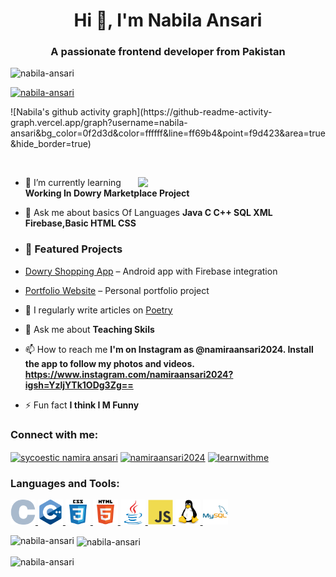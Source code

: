 <h1 align="center">Hi 👋, I'm Nabila Ansari</h1>
<h3 align="center">A passionate frontend developer from Pakistan</h3>

<p align="left"> <img src="https://komarev.com/ghpvc/?username=nabila-ansari&label=Profile%20views&color=0e75b6&style=flat" alt="nabila-ansari" /> </p>

<p align="left"> <a href="https://github.com/ryo-ma/github-profile-trophy"><img src="https://github-profile-trophy.vercel.app/?username=nabila-ansari" alt="nabila-ansari" /></a> </p>
![Nabila's github activity graph](https://github-readme-activity-graph.vercel.app/graph?username=nabila-ansari&bg_color=0f2d3d&color=ffffff&line=ff69b4&point=f9d423&area=true&hide_border=true)
<p align="left"> <a href="https://twitter.com/" target="blank"><img src="https://img.shields.io/twitter/follow/?logo=twitter&style=for-the-badge" alt="" /></a> </p>
<img src="https://steamuserimages-a.akamaihd.net/ugc/1631947648964785474/81CBA15178466DD47195A239232202E78987B714/?imw=637&imh=358&ima=fit&impolicy=Letterbox&imcolor=%23000000&letterbox=true" align="right" width="300" alter="coding">

- 🌱 I’m currently learning **Working In Dowry Marketplace Project**

- 👯 Ask me about basics Of Languages **Java C C++ SQL XML Firebase,Basic HTML CSS**
- ### 🚀 Featured Projects
- [Dowry Shopping App](https://github.com/Nabila-Ansari/VowEssentialDowryShoping) – Android app with Firebase integration
- [Portfolio Website](https://github.com/nabila-ansari) – Personal portfolio project  
  
- 📝 I regularly write articles on [Poetry](Poetry)

- 💬 Ask me about **Teaching Skils**

- 📫 How to reach me **I'm on Instagram as @namiraansari2024. Install the app to follow my photos and videos. https://www.instagram.com/namiraansari2024?igsh=YzljYTk1ODg3Zg==**

- ⚡ Fun fact **I think I M Funny**

<h3 align="left">Connect with me:</h3>
<p align="left">
<a href="https://fb.com/sycoestic namira ansari" target="blank"><img align="center" src="https://raw.githubusercontent.com/rahuldkjain/github-profile-readme-generator/master/src/images/icons/Social/facebook.svg" alt="sycoestic namira ansari" height="30" width="40" /></a>
<a href="https://instagram.com/namiraansari2024" target="blank"><img align="center" src="https://raw.githubusercontent.com/rahuldkjain/github-profile-readme-generator/master/src/images/icons/Social/instagram.svg" alt="namiraansari2024" height="30" width="40" /></a>
<a href="https://www.youtube.com/c/learnwithme" target="blank"><img align="center" src="https://raw.githubusercontent.com/rahuldkjain/github-profile-readme-generator/master/src/images/icons/Social/youtube.svg" alt="learnwithme" height="30" width="40" /></a>
</p>


<h3 align="left">Languages and Tools:</h3>
<p align="left"> <a href="https://www.cprogramming.com/" target="_blank" rel="noreferrer"> <img src="https://raw.githubusercontent.com/devicons/devicon/master/icons/c/c-original.svg" alt="c" width="40" height="40"/> </a> <a href="https://www.w3schools.com/cpp/" target="_blank" rel="noreferrer"> <img src="https://raw.githubusercontent.com/devicons/devicon/master/icons/cplusplus/cplusplus-original.svg" alt="cplusplus" width="40" height="40"/> </a> <a href="https://www.w3schools.com/css/" target="_blank" rel="noreferrer"> <img src="https://raw.githubusercontent.com/devicons/devicon/master/icons/css3/css3-original-wordmark.svg" alt="css3" width="40" height="40"/> </a> <a href="https://www.w3.org/html/" target="_blank" rel="noreferrer"> <img src="https://raw.githubusercontent.com/devicons/devicon/master/icons/html5/html5-original-wordmark.svg" alt="html5" width="40" height="40"/> </a> <a href="https://www.java.com" target="_blank" rel="noreferrer"> <img src="https://raw.githubusercontent.com/devicons/devicon/master/icons/java/java-original.svg" alt="java" width="40" height="40"/> </a> <a href="https://developer.mozilla.org/en-US/docs/Web/JavaScript" target="_blank" rel="noreferrer"> <img src="https://raw.githubusercontent.com/devicons/devicon/master/icons/javascript/javascript-original.svg" alt="javascript" width="40" height="40"/> </a> <a href="https://www.linux.org/" target="_blank" rel="noreferrer"> <img src="https://raw.githubusercontent.com/devicons/devicon/master/icons/linux/linux-original.svg" alt="linux" width="40" height="40"/> </a> <a href="https://www.mysql.com/" target="_blank" rel="noreferrer"> <img src="https://raw.githubusercontent.com/devicons/devicon/master/icons/mysql/mysql-original-wordmark.svg" alt="mysql" width="40" height="40"/> </a> </p>

<p><img align="left" src="https://github-readme-stats.vercel.app/api/top-langs?username=nabila-ansari&show_icons=true&locale=en&layout=compact" alt="nabila-ansari" /></p>

<p>&nbsp;<img align="center" src="https://github-readme-stats.vercel.app/api?username=nabila-ansari&show_icons=true&locale=en" alt="nabila-ansari" /></p>

<p><img align="center" src="https://github-readme-streak-stats.herokuapp.com/?user=nabila-ansari&" alt="nabila-ansari" /></p>
